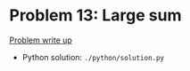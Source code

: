 # Problem 13: Large sum

[Problem write up](https://projecteuler.net/problem=13)

- Python solution: `./python/solution.py`

